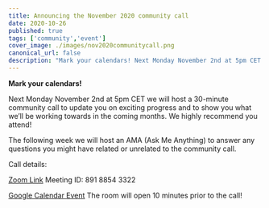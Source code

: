 ```yaml
---
title: Announcing the November 2020 community call
date: 2020-10-26
published: true
tags: ['community','event']
cover_image: ./images/nov2020communitycall.png
canonical_url: false
description: "Mark your calendars! Next Monday November 2nd at 5pm CET we will host a 30-minute community call to update you on exciting progress and to show you what we’ll be working towards in the coming months."
---
```


**Mark your calendars!**

Next Monday November 2nd at 5pm CET we will host a 30-minute community call to update you on exciting progress and to show you what we’ll be working towards in the coming months. We highly recommend you attend!

The following week we will host an AMA (Ask Me Anything) to answer any questions you might have related or unrelated to the community call.

Call details:

[Zoom Link](https://us02web.zoom.us/j/89188543322)
Meeting ID: 891 8854 3322

[Google Calendar Event](https://calendar.google.com/event?action=TEMPLATE&tmeid=NWw4NjQzYnFoZTBpOWhvaDQxZnJuOGNmZXQgdGFnZ2FydHNAaW5jdWJhaWQuY29t&tmsrc=taggarts%40incubaid.com)
The room will open 10 minutes prior to the call!
